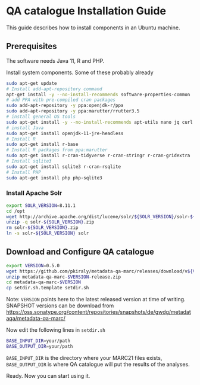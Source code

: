 # QA catalogue Installation Guide

This guide describes how to install components in an Ubuntu machine.

## Prerequisites

The software needs Java 11, R and PHP.

Install system components. Some of these probably already

```bash
sudo apt-get update
# Install add-apt-repository command
apt-get install -y --no-install-recommends software-properties-common
# add PPA with pre-compiled cran packages
sudo add-apt-repository -y ppa:openjdk-r/ppa
sudo add-apt-repository -y ppa:marutter/rrutter3.5
# install general OS tools
sudo apt-get install -y --no-install-recommends apt-utils nano jq curl openssl less wget unzip
# install Java
sudo apt-get install openjdk-11-jre-headless
# Install R
sudo apt-get install r-base
# Install R packages from ppa:marutter
sudo apt-get install r-cran-tidyverse r-cran-stringr r-cran-gridextra
# Install sqlite3
sudo apt-get install sqlite3 r-cran-rsqlite
# Install PHP
sudo apt-get install php php-sqlite3
```

### Install Apache Solr

```bash
export SOLR_VERSION=8.11.1
cd /opt
wget http://archive.apache.org/dist/lucene/solr/${SOLR_VERSION}/solr-${SOLR_VERSION}.zip
unzip -q solr-${SOLR_VERSION}.zip
rm solr-${SOLR_VERSION}.zip
ln -s solr-${SOLR_VERSION} solr
```

## Download and Configure QA catalogue

```bash
export VERSION=0.5.0
wget https://github.com/pkiraly/metadata-qa-marc/releases/download/v${VERSION}/metadata-qa-marc-${VERSION}-release.zip
unzip metadata-qa-marc-$VERSION-release.zip
cd metadata-qa-marc-$VERSION
cp setdir.sh.template setdir.sh
```
Note: `VERSION` points here to the latest released version at time of writing. SNAPSHOT versions can be download from https://oss.sonatype.org/content/repositories/snapshots/de/gwdg/metadataqa/metadata-qa-marc/

Now edit the following lines in `setdir.sh`

```bash
BASE_INPUT_DIR=your/path
BASE_OUTPUT_DIR=your/path
```

`BASE_INPUT_DIR` is the directory where your MARC21 files exists, `BASE_OUTPUT_DIR` is where QA catalogue will put 
the results of the analyses.

Ready. Now you can start using it.
